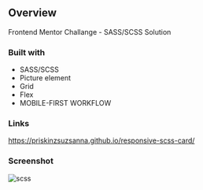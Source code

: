 ## Overview
Frontend Mentor Challange - SASS/SCSS Solution

### Built with

- SASS/SCSS
- Picture element
- Grid
- Flex
- MOBILE-FIRST WORKFLOW

### Links

https://priskinzsuzsanna.github.io/responsive-scss-card/


### Screenshot

![scss](https://github.com/PriskinZsuzsanna/responsive-scss-card/assets/121173949/5c83f510-c195-4877-aa95-1156b024663e)




